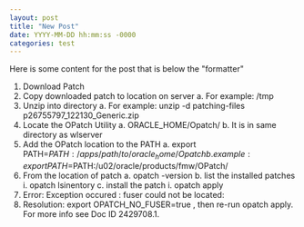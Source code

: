 ```yaml
---
layout: post
title: "New Post"
date: YYYY-MM-DD hh:mm:ss -0000
categories: test 
---
```

Here is some content for the post that is below the "formatter"
1.	Download Patch
2.	Copy downloaded patch to location on server 
a.	For example: /tmp
3.	Unzip into directory
a.	For example: unzip -d patching-files p26755797_122130_Generic.zip
4.	Locate the OPatch Utility
a.	ORACLE_HOME/Opatch/
b.	It is in same directory as wlserver
5.	Add the OPatch location to the PATH
a.	export PATH=$PATH:/apps/path/to/oracle_home/Opatch
b.	example: export PATH=$PATH:/u02/oracle/products/fmw/OPatch/
6.	From the location of patch
a.	opatch -version
b.	list the installed patches
i.	opatch lsinentory
c.	install the patch
i.	opatch apply
1.	Error: Exception occured :     fuser could not be located:
2.	Resolution: export OPATCH_NO_FUSER=true , then re-run opatch apply.  For more info see Doc ID 2429708.1.
